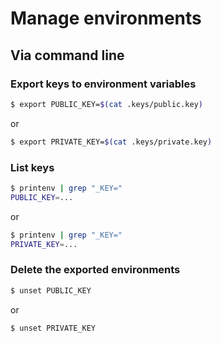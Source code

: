 # Manage environments

## Via command line

### Export keys to environment variables

```bash
$ export PUBLIC_KEY=$(cat .keys/public.key)
```

or

```bash
$ export PRIVATE_KEY=$(cat .keys/private.key)
```

### List keys

```bash
$ printenv | grep "_KEY="
PUBLIC_KEY=...
```

or

```bash
$ printenv | grep "_KEY="
PRIVATE_KEY=...
```

### Delete the exported environments

```bash
$ unset PUBLIC_KEY
```

or

```bash
$ unset PRIVATE_KEY
```

